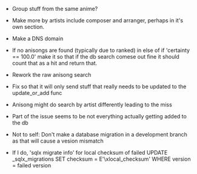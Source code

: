  * Group stuff from the same anime?

 * Make more by artists include composer and arranger, perhaps in it's own section.

 * Make a DNS domain

 * If no anisongs are found (typically due to ranked) in else of if 'certainty == 100.0' make it so that if the db search comese out fine it should count that as a hit and return that.

 * Rework the raw anisong search

 * Fix so that it will only send stuff that really needs to be updated to the update_or_add func
 * Anisong might do search by artist differently leading to the miss
 * Part of the issue seems to be not everything actually getting added to the db

 * Not to self: Don't make a database migration in a development branch as that will cause a vesion mismatch
 * If I do, 
 'sqlx migrate info' for local checksum of failed
  UPDATE _sqlx_migrations SET checksum = E'\\xlocal_checksum' WHERE version = failed version

